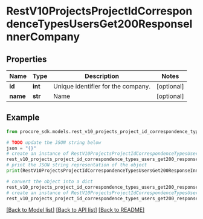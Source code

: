 # RestV10ProjectsProjectIdCorrespondenceTypesUsersGet200ResponseInnerCompany


## Properties

Name | Type | Description | Notes
------------ | ------------- | ------------- | -------------
**id** | **int** | Unique identifier for the company. | [optional] 
**name** | **str** | Name | [optional] 

## Example

```python
from procore_sdk.models.rest_v10_projects_project_id_correspondence_types_users_get200_response_inner_company import RestV10ProjectsProjectIdCorrespondenceTypesUsersGet200ResponseInnerCompany

# TODO update the JSON string below
json = "{}"
# create an instance of RestV10ProjectsProjectIdCorrespondenceTypesUsersGet200ResponseInnerCompany from a JSON string
rest_v10_projects_project_id_correspondence_types_users_get200_response_inner_company_instance = RestV10ProjectsProjectIdCorrespondenceTypesUsersGet200ResponseInnerCompany.from_json(json)
# print the JSON string representation of the object
print(RestV10ProjectsProjectIdCorrespondenceTypesUsersGet200ResponseInnerCompany.to_json())

# convert the object into a dict
rest_v10_projects_project_id_correspondence_types_users_get200_response_inner_company_dict = rest_v10_projects_project_id_correspondence_types_users_get200_response_inner_company_instance.to_dict()
# create an instance of RestV10ProjectsProjectIdCorrespondenceTypesUsersGet200ResponseInnerCompany from a dict
rest_v10_projects_project_id_correspondence_types_users_get200_response_inner_company_from_dict = RestV10ProjectsProjectIdCorrespondenceTypesUsersGet200ResponseInnerCompany.from_dict(rest_v10_projects_project_id_correspondence_types_users_get200_response_inner_company_dict)
```
[[Back to Model list]](../README.md#documentation-for-models) [[Back to API list]](../README.md#documentation-for-api-endpoints) [[Back to README]](../README.md)


